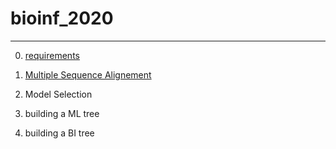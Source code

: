 # bioinf_2020

---

0. [requirements](https://github.com/for-giobbe/phy/blob/master/requirements.md)

1. [Multiple Sequence Alignement](https://github.com/for-giobbe/phy/blob/master/Multiple%20Sequence%20Alignement%20%26%20filtering.md)

2. Model Selection

3. building a ML tree

4. building a BI tree

